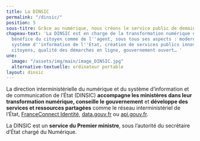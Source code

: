 ```yaml
---
title: La DINSIC
permalink: "/dinsic/"
position: 5
sous-titre: Grâce au numérique, nous créons le service public de demain
chapeau-text: 'La DINSIC est en charge de la transformation numérique de l’État au
  bénéfice du citoyen comme de l''agent, sous tous ses aspects : modernisation du
  système d''information de l''État, création de services publics innovants pour les
  citoyens, qualité des démarches en ligne, gouvernement ouvert… '
une:
  image: "/assets/img/main/image_DINSIC.jpg"
  alternative-textuelle: ordinateur portable
layout: dinsic
---
```


La direction interministérielle du numérique et du système d’information et de communication de l’État (DINSIC) **accompagne les ministères dans leur transformation numérique, conseille le gouvernement** et **développe des services et ressources partagées** comme le réseau interministériel de l’État, [FranceConnect Identité](https://franceconnect.gouv.fr), [data.gouv.fr](https://www.data.gouv.fr) ou [api.gouv.fr](https://www.api.gouv.fr).

La DINSIC est un **service du Premier ministre**, sous l’autorité du secrétaire d’État chargé du Numérique.
